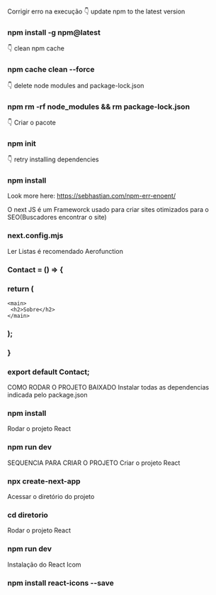 

Corrigir erro na execução
👇 update npm to the latest version
### npm install -g npm@latest

👇 clean npm cache
### npm cache clean --force

👇 delete node modules and package-lock.json
### npm rm -rf node_modules && rm package-lock.json


👇 Criar o pacote
### npm init


👇 retry installing dependencies
### npm install


Look more here: https://sebhastian.com/npm-err-enoent/


O next JS é um Frameworck usado para criar sites otimizados para o SEO(Buscadores encontrar o site)
### next.config.mjs


Ler Listas é recomendado Aerofunction
### Contact = () => {
  ### return (
    <main>
     <h2>Sobre</h2>
    </main>
  ### );
### }
### export default Contact;




COMO RODAR O PROJETO BAIXADO
Instalar todas as dependencias indicada pelo package.json
### npm install

Rodar o projeto React 
### npm run dev


SEQUENCIA PARA CRIAR O PROJETO
Criar o projeto React
### npx create-next-app

Acessar o diretório do projeto
### cd diretorio

Rodar o projeto React
### npm run dev


Instalação do React Icom
### npm install react-icons --save


